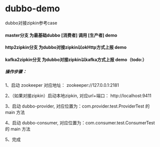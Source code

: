 # dubbo-demo
dubbo对接zipkin参考case


#### master分支        为最基础dubbo [消费者] 调用 [生产者] demo


#### http2zipkin分支   为dubbo对接zipkin以okHttp方式上报 demo


#### kafka2zipkin分支  为dubbo对接zipkin以kafka方式上报 demo（todo:）











##### 操作步骤：
1、启动 zookeeper 
   对应地址： zookeeper://127.0.0.1:2181

2、（如果对接zipkin）启动本地zipkin,
   对应url+端口：   http://localhost:9411

3、启动 dubbo-provider, 
   对应位置为：com.provider.test.ProviderTest 的 main 方法

4、启动 dubbo-consumer, 
   对应位置为：com.consumer.test.ConsumerTest 的 main 方法

5、完成  
   


